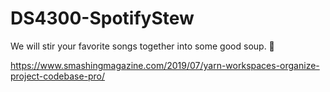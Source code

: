 # DS4300-SpotifyStew
We will stir your favorite songs together into some good soup. 🥣 



https://www.smashingmagazine.com/2019/07/yarn-workspaces-organize-project-codebase-pro/